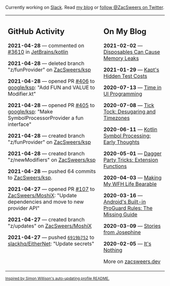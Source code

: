 Currently working on [Slack](https://slack.com/). Read [my blog](https://zacsweers.dev/) or [follow @ZacSweers on Twitter](https://twitter.com/ZacSweers).

<table><tr><td valign="top" width="60%">

## GitHub Activity
<!-- githubActivity starts -->
**2021-04-28** — commented on [#3610](https://github.com/JetBrains/kotlin/pull/3610#issuecomment-828435374) in [JetBrains/kotlin](https://api.github.com/repos/JetBrains/kotlin)

**2021-04-28** — deleted branch "z/funProvider" on [ZacSweers/ksp](https://api.github.com/repos/ZacSweers/ksp)

**2021-04-28** — opened PR [#406](https://api.github.com/repos/google/ksp/pulls/406) to [google/ksp](https://api.github.com/repos/google/ksp): "Add FUN and VALUE to Modifier.kt"

**2021-04-28** — opened PR [#405](https://api.github.com/repos/google/ksp/pulls/405) to [google/ksp](https://api.github.com/repos/google/ksp): "Make SymbolProcessorProvider a fun interface"

**2021-04-28** — created branch "z/funProvider" on [ZacSweers/ksp](https://api.github.com/repos/ZacSweers/ksp)

**2021-04-28** — created branch "z/newModifiers" on [ZacSweers/ksp](https://api.github.com/repos/ZacSweers/ksp)

**2021-04-28** — pushed 64 commits to [ZacSweers/ksp](https://api.github.com/repos/ZacSweers/ksp).

**2021-04-27** — opened PR [#107](https://api.github.com/repos/ZacSweers/MoshiX/pulls/107) to [ZacSweers/MoshiX](https://api.github.com/repos/ZacSweers/MoshiX): "Update dependencies and move to new provider API"

**2021-04-27** — created branch "z/updates" on [ZacSweers/MoshiX](https://api.github.com/repos/ZacSweers/MoshiX)

**2021-04-27** — pushed [`6919b752`](https://github.com/slackhq/EitherNet/commit/6919b75225ae7762242384238d8552fe9c3b51a7) to [slackhq/EitherNet](https://api.github.com/repos/slackhq/EitherNet): "Update secrets"
<!-- githubActivity ends -->
</td><td valign="top" width="40%">

## On My Blog
<!-- blog starts -->
**2021-02-02** — [Disposables Can Cause Memory Leaks](https://www.zacsweers.dev/disposables-can-cause-memory-leaks/)

**2021-01-29** — [Kapt's Hidden Test Costs](https://www.zacsweers.dev/kapts-hidden-test-costs/)

**2020-07-13** — [Time in UI Programming](https://www.zacsweers.dev/time-in-ui/)

**2020-07-08** — [Tick Tock: Desugaring and Timezones](https://www.zacsweers.dev/ticktock-desugaring-timezones/)

**2020-06-11** — [Kotlin Symbol Processing: Early Thoughts](https://www.zacsweers.dev/kotlin-symbol-processor-early-thoughts/)

**2020-05-01** — [Dagger Party Tricks: Extension Functions](https://www.zacsweers.dev/dagger-party-tricks-extension-functions/)

**2020-04-03** — [Making My WFH Life Bearable](https://www.zacsweers.dev/making-wfh-life-bearable/)

**2020-03-16** — [Android's Built-in ProGuard Rules: The Missing Guide](https://www.zacsweers.dev/android-proguard-rules/)

**2020-03-09** — [Stories from Josephine](https://www.zacsweers.dev/stories-from-josephine/)

**2020-02-05** — [It's Nothing](https://www.zacsweers.dev/its-nothing/)
<!-- blog ends -->
More on [zacsweers.dev](https://zacsweers.dev/)
</td></tr></table>

<sub><a href="https://simonwillison.net/2020/Jul/10/self-updating-profile-readme/">Inspired by Simon Willison's auto-updating profile README.</a></sub>